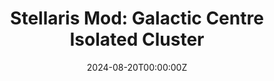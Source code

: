 ---
title: 'Stellaris Mod: Galactic Centre Isolated Cluster'
summary: This mod adds a unique star cluster located at the center of the galaxy, featuring a special gateway, perfect for isolation and peaceful development.
tags:
date: '2024-08-20T00:00:00Z'

# Optional external URL for project (replaces project detail page).
external_link: 'https://steamcommunity.com/sharedfiles/filedetails/?id=3312955498'

image:
  caption: 
  focal_point: Smart

links:
  - icon: steam
    icon_pack: fab
    name: Steam Workshop
    url: https://steamcommunity.com/sharedfiles/filedetails/?id=3312955498
url_code: ''
url_pdf: ''
url_slides: ''
url_video: ''

# Slides (optional).
#   Associate this project with Markdown slides.
#   Simply enter your slide deck's filename without extension.
#   E.g. `slides = "example-slides"` references `content/slides/example-slides.md`.
#   Otherwise, set `slides = ""`.
slides: ''
---